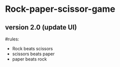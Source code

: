 # Rock-paper-scissor-game
## version 2.0 (update UI)
#rules:

- Rock beats scissors
- scissors beats paper
- paper beats rock
